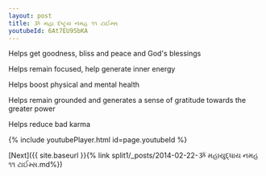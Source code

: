 ```yaml
---
layout: post
title: ૐ મહા દંષ્ટ્રય નમહ ૧૧ ટાઈમ્સ
youtubeId: 6At7EU95bKA
---
```

 
 
Helps get goodness, bliss and peace and God's blessings
 
Helps remain focused, help generate inner energy 
 
Helps boost physical and mental health 
 
Helps remain grounded and generates a sense of gratitude towards the greater power 
 
Helps reduce bad karma
 
 
 
 


{% include youtubePlayer.html id=page.youtubeId %}
 
[Next]({{ site.baseurl }}{% link  split1/_posts/2014-02-22-ૐ મહાયુદ્ધાય નમહ ૧૧ ટાઈમ્સ.md%})
 
